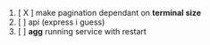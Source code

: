 1. [ X ] make pagination dependant on **terminal size**
2. [ ] api (express i guess)
3. [ ] **agg** running service with restart 
